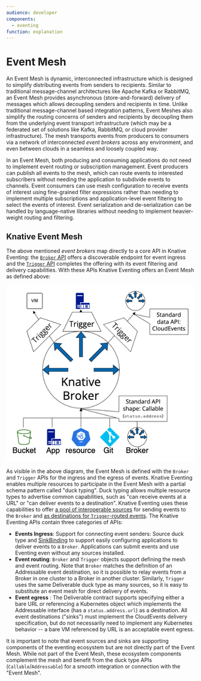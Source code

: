 ```yaml
---
audience: developer
components:
  - eventing
function: explanation
---
```


# Event Mesh

An Event Mesh is dynamic, interconnected infrastructure which is designed to simplify distributing events from senders to recipients.  Similar to traditional message-channel architectures like Apache Kafka or RabbitMQ, an Event Mesh provides asynchronous (store-and-forward) delivery of messages which allows decoupling senders and recipients in time.  Unlike traditional message-channel based integration patterns, Event Meshes also simplify the routing concerns of senders and recipients by decoupling them from the underlying event transport infrastructure (which may be a federated set of solutions like Kafka, RabbitMQ, or cloud provider infrastructure).  The mesh transports events from producers to consumers via a network of interconnected _event brokers_ across any environment, and even between clouds in a seamless and loosely coupled way.

In an Event Mesh, both producing and consuming applications do not need to implement event routing or subscription management.  Event producers can publish all events to the mesh, which can route events to interested subscribers without needing the application to subdivide events to channels.  Event consumers can use mesh configuration to receive events of interest using fine-grained filter expressions rather than needing to implement multiple subscriptions and application-level event filtering to select the events of interest.  Event serialization and de-serialization can be handled by language-native libraries without needing to implement heavier-weight routing and filtering.

## Knative Event Mesh

The above mentioned _event brokers_ map directly to a core API in Knative Eventing: the [`Broker` API](../brokers) offers a discoverable endpoint for event ingress and the [`Trigger` API](../triggers) completes the offering with its event filtering and delivery capabilities.  With these APIs Knative Eventing offers an Event Mesh as defined above:

![Raw Trace](images/mesh.png)

As visible in the above diagram, the Event Mesh is defined with the `Broker` and `Trigger` APIs for the ingress and the egress of events.  Knative Eventing enables multiple resources to participate in the Event Mesh with a partial schema pattern called "duck typing".  Duck typing allows multiple resource types to advertise common capabilities, such as "can receive events at a URL" or "can deliver events to a destination".  Knative Eventing uses these capabilities to offer [a pool of interoperable sources](../sources) for sending events to the `Broker` and [as destinations for `Trigger`-routed events](../triggers).  The Knative Eventing APIs contain three categories of APIs:

* **Events Ingress**: Support for connecting event senders: Source duck type and [SinkBinding](../custom-event-source/sinkbinding) to support easily configuring applications to deliver events to a `Broker`.  Applications can submit events and use Eventing even without any sources installed.
* **Event routing**: `Broker` and `Trigger` objects support defining the mesh and event routing.  Note that `Broker` matches the definition of an Addressable event destination, so it is possible to relay events from a Broker in one cluster to a Broker in another cluster.  Similarly, `Trigger` uses the same Deliverable duck type as many sources, so it is easy to substitute an event mesh for direct delivery of events.
* **Event egress** : The Deliverable contract supports specifying either a bare URL or referencing a Kubernetes object which implements the Addressable interface (has a `status.address.url`) as a destination.  All event destinations ("sinks") must implement the CloudEvents delivery specification, but do not necessarily need to implement any Kubernetes behavior -- a bare VM referenced by URL is an acceptable event egress.

It is important to note that event sources and sinks are supporting components of the eventing ecosystem but are not directly part of the Event Mesh.  While not part of the Event Mesh, these ecosystem components complement the mesh and benefit from the duck type APIs (`Callable`/`Addressable`) for a smooth integration or connection with the "Event Mesh".

